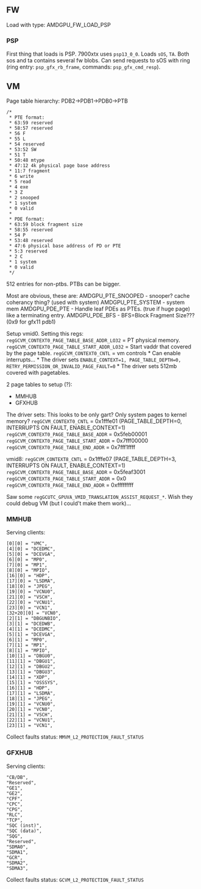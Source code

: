 ## FW

Load with type: AMDGPU_FW_LOAD_PSP

### PSP
First thing that loads is PSP. 7900xtx uses `psp13_0_0`. Loads `sOS`, `TA`. Both sos and ta contains several fw blobs.
Can send requests to sOS with ring (ring entry: `psp_gfx_rb_frame`, commands: `psp_gfx_cmd_resp`).

## VM

Page table hierarchy: PDB2->PDB1->PDB0->PTB

```
/*
 * PTE format:
 * 63:59 reserved
 * 58:57 reserved
 * 56 F
 * 55 L
 * 54 reserved
 * 53:52 SW
 * 51 T
 * 50:48 mtype
 * 47:12 4k physical page base address
 * 11:7 fragment
 * 6 write
 * 5 read
 * 4 exe
 * 3 Z
 * 2 snooped
 * 1 system
 * 0 valid
 *
 * PDE format:
 * 63:59 block fragment size
 * 58:55 reserved
 * 54 P
 * 53:48 reserved
 * 47:6 physical base address of PD or PTE
 * 5:3 reserved
 * 2 C
 * 1 system
 * 0 valid
 */
```

512 entries for non-ptbs. PTBs can be bigger.

Most are obvious, these are:
AMDGPU_PTE_SNOOPED - snooper? cache coherancy thing? (used with system)
AMDGPU_PTE_SYSTEM - system mem
AMDGPU_PDE_PTE - Handle leaf PDEs as PTEs. (true if huge page) like a terminating entry.
AMDGPU_PDE_BFS - BFS=Block Fragment Size??? (0x9 for gfx11 pdb1)

Setup vmid0. Setting this regs:
`regGCVM_CONTEXT0_PAGE_TABLE_BASE_ADDR_LO32` = PT physical memory.
`regGCVM_CONTEXT0_PAGE_TABLE_START_ADDR_LO32` = Start vaddr that covered by the page table.
`regGCVM_CONTEXT0_CNTL` = vm controls
    * Can enable interrupts...
    * The driver sets `ENABLE_CONTEXT=1, PAGE_TABLE_DEPTH=0, RETRY_PERMISSION_OR_INVALID_PAGE_FAULT=0`
    * The driver sets 512mb covered with pagetables.

2 page tables to setup (?):
* MMHUB
* GFXHUB

The driver sets:
This looks to be only gart? Only system pages to kernel memory?
`regGCVM_CONTEXT0_CNTL` = 0x1fffe01 (PAGE_TABLE_DEPTH=0, INTERRUPTS ON FAULT, ENABLE_CONTEXT=1)
`regGCVM_CONTEXT0_PAGE_TABLE_BASE_ADDR` = 0x5feb00001
`regGCVM_CONTEXT0_PAGE_TABLE_START_ADDR` = 0x7fff00000
`regGCVM_CONTEXT0_PAGE_TABLE_END_ADDR` = 0x7fff1ffff

vmid8:
`regGCVM_CONTEXT8_CNTL` = 0x1fffe07 (PAGE_TABLE_DEPTH=3, INTERRUPTS ON FAULT, ENABLE_CONTEXT=1)
`regGCVM_CONTEXT8_PAGE_TABLE_BASE_ADDR` = 0x5feaf3001
`regGCVM_CONTEXT8_PAGE_TABLE_START_ADDR` = 0x0
`regGCVM_CONTEXT8_PAGE_TABLE_END_ADDR` = 0xfffffffff

Saw some `regGCUTC_GPUVA_VMID_TRANSLATION_ASSIST_REQUEST_*`. Wish they could debug VM (but I could't make them work)...

### MMHUB
Serving clients:
```
[0][0] = "VMC",
[4][0] = "DCEDMC",
[5][0] = "DCEVGA",
[6][0] = "MP0",
[7][0] = "MP1",
[8][0] = "MPIO",
[16][0] = "HDP",
[17][0] = "LSDMA",
[18][0] = "JPEG",
[19][0] = "VCNU0",
[21][0] = "VSCH",
[22][0] = "VCNU1",
[23][0] = "VCN1",
[32+20][0] = "VCN0",
[2][1] = "DBGUNBIO",
[3][1] = "DCEDWB",
[4][1] = "DCEDMC",
[5][1] = "DCEVGA",
[6][1] = "MP0",
[7][1] = "MP1",
[8][1] = "MPIO",
[10][1] = "DBGU0",
[11][1] = "DBGU1",
[12][1] = "DBGU2",
[13][1] = "DBGU3",
[14][1] = "XDP",
[15][1] = "OSSSYS",
[16][1] = "HDP",
[17][1] = "LSDMA",
[18][1] = "JPEG",
[19][1] = "VCNU0",
[20][1] = "VCN0",
[21][1] = "VSCH",
[22][1] = "VCNU1",
[23][1] = "VCN1",
```

Collect faults status: `MMVM_L2_PROTECTION_FAULT_STATUS`

### GFXHUB
Serving clients:
```
"CB/DB",
"Reserved",
"GE1",
"GE2",
"CPF",
"CPC",
"CPG",
"RLC",
"TCP",
"SQC (inst)",
"SQC (data)",
"SQG",
"Reserved",
"SDMA0",
"SDMA1",
"GCR",
"SDMA2",
"SDMA3",
```

Collect faults status: `GCVM_L2_PROTECTION_FAULT_STATUS`

